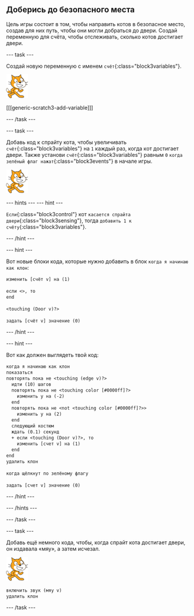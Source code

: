 ## Доберись до безопасного места

Цель игры состоит в том, чтобы направить котов в безопасное место, создав для них путь, чтобы они могли добраться до двери. Создай переменную для счёта, чтобы отслеживать, сколько котов достигает двери.

\--- task \---

Создай новую переменную с именем `счёт`{:class="block3variables"}.

![Спрайт кота](images/cat-sprite.png)

[[[generic-scratch3-add-variable]]]

\--- /task \---

\--- task \---

Добавь код к спрайту кота, чтобы увеличивать `счёт`{:class="block3variables"} на `1` каждый раз, когда кот достигает двери. Также установи `счёт`{:class="block3variables"} равным `0` `когда зелёный флаг нажат`{:class="block3events"} в начале игры.

![Спрайт кота](images/cat-sprite.png)

\--- hints \--- \--- hint \---

`Если`{:class="block3control"} кот `касается спрайта двери`{:class="block3sensing"}, тогда `добавить 1 к счёту`{:class="block3variables"}.

\--- /hint \---

\--- hint \---

Вот новые блоки кода, которые нужно добавить в блок `когда я начинаю как клон`:

```blocks3
изменить [счёт v] на (1)

если <>, то
end

<touching (Door v)?>

задать [счёт v] значение (0)
```

\--- /hint \---

\--- hint \---

Вот как должен выглядеть твой код:

```blocks3
когда я начинаю как клон
показаться
повторять пока не <touching (edge v)?> 
  идти (10) шагов
  повторять пока не <touching color [#0000ff]?> 
    изменить y на (-2)
  end
  повторять пока не <not <touching color [#0000ff]?>>
    изменить y на (2)
  end
  следующий костюм
  ждать (0.1) секунд
  + если <touching (Door v)?>, то 
    изменить [счет v] на (1)
  end
end
удалить клон

когда щёлкнут по зелёному флагу

задать [счет v] значение (0)
```

\--- /hint \---

\--- /hints \---

\--- /task \---

\--- task \---

Добавь ещё немного кода, чтобы, когда спрайт кота достигает двери, он издавала «мяу», а затем исчезал.

![Спрайт кота](images/cat-sprite.png)

```blocks3
включить звук (мяу v)
удалить клон
```

\--- /task \---